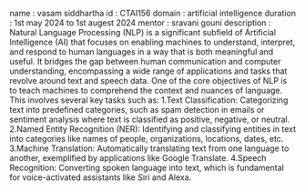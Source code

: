 name : vasam siddhartha
id : CTAI156
domain : artificial intelligence
duration : 1st may 2024 to 1st augest 2024
mentor : sravani gouni
description :
Natural Language Processing (NLP) is a significant subfield of Artificial Intelligence (AI) that focuses on enabling machines to understand, interpret, and respond to human languages in a way that is both meaningful and useful. It bridges the gap between human communication and computer understanding, encompassing a wide range of applications and tasks that revolve around text and speech data.
One of the core objectives of NLP is to teach machines to comprehend the context and nuances of language. This involves several key tasks such as:
1.Text Classification: Categorizing text into predefined categories, such as spam detection in emails or sentiment analysis where text is classified as positive, negative, or neutral.
2.Named Entity Recognition (NER): Identifying and classifying entities in text into categories like names of people, organizations, locations, dates, etc.
3.Machine Translation: Automatically translating text from one language to another, exemplified by applications like Google Translate.
4.Speech Recognition: Converting spoken language into text, which is fundamental for voice-activated assistants like Siri and Alexa.
